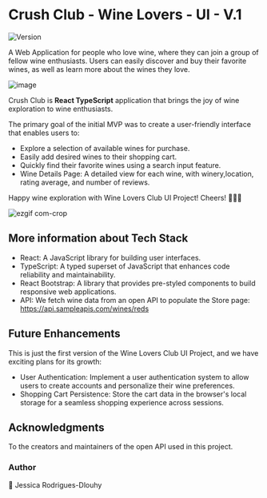 # Crush Club - Wine Lovers - UI - V.1
<p>
  <img alt="Version" src="https://img.shields.io/badge/version-1.0-blue.svg?cacheSeconds=2592000" />
</p>

A Web Application for people who love wine, where they can join a group of fellow wine enthusiasts. 
Users can easily discover and buy their favorite wines, as well as learn more about the wines they love. 

![image](https://github.com/JessicaRodriguesFelix/wine-lovers-UI/assets/40796998/41aa39a7-7dc4-4c78-b89f-403ce2ea95ee)


Crush Club is **React TypeScript** application that brings the joy of wine exploration to wine enthusiasts. 

The primary goal of the initial MVP was to create a user-friendly interface that enables users to:

* Explore a selection of available wines for purchase.
* Easily add desired wines to their shopping cart.
* Quickly find their favorite wines using a search input feature.
* Wine Details Page: A detailed view for each wine, with winery,location, rating average, and number of reviews.

Happy wine exploration with Wine Lovers Club UI Project! Cheers! 🍷🍷🍷



![ezgif com-crop](https://github.com/JessicaRodriguesFelix/wine-lovers-UI/assets/40796998/01e92839-32f9-4f2e-870f-3c4fe7234878)



## More information about Tech Stack
* React: A JavaScript library for building user interfaces.
* TypeScript: A typed superset of JavaScript that enhances code reliability and maintainability.
* React Bootstrap: A library that provides pre-styled components to build responsive web applications.
* API: We fetch wine data from an open API to populate the Store page: https://api.sampleapis.com/wines/reds

## Future Enhancements
This is just the first version of the Wine Lovers Club UI Project, and we have exciting plans for its growth:

* User Authentication: Implement a user authentication system to allow users to create accounts and personalize their wine preferences.
* Shopping Cart Persistence: Store the cart data in the browser's local storage for a seamless shopping experience across sessions.  

## Acknowledgments
To the creators and maintainers of the open API used in this project. 

### Author
👤 Jessica Rodrigues-Dlouhy

